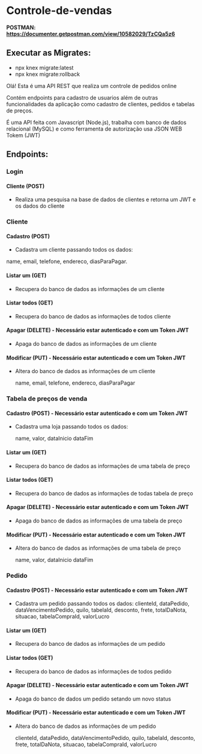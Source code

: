 # Controle-de-vendas

**POSTMAN: https://documenter.getpostman.com/view/10582029/TzCQa5z6**

## Executar as Migrates:
- npx knex migrate:latest
- npx knex migrate:rollback

Olá! Esta é uma API REST que realiza um controle de pedidos online   

Contém endpoints para cadastro de usuarios além de outras funcionalidades da aplicação como cadastro de clientes, pedidos e tabelas de preços.

É uma API feita com Javascript (Node.js), trabalha com banco de dados relacional (MySQL) e como ferramenta de autorização usa JSON WEB Tokem (JWT) 

## Endpoints:

### Login

#### Cliente (POST)

- Realiza uma pesquisa na base de dados de clientes e retorna um JWT e os dados do cliente 

### Cliente

#### Cadastro (POST)

- Cadastra um cliente passando todos os dados:

name, email, telefone, endereco, diasParaPagar.

#### Listar um (GET)

- Recupera do banco de dados as informações de um cliente

#### Listar todos (GET)

- Recupera do banco de dados as informações de todos cliente

#### Apagar (DELETE) - Necessário estar autenticado e com um Token JWT

- Apaga do banco de dados as informações de um cliente

#### Modificar (PUT) - Necessário estar autenticado e com um Token JWT

- Altera do banco de dados as informações de um cliente

	name, email, telefone, endereco, diasParaPagar


### Tabela de preços de venda

#### Cadastro (POST) - Necessário estar autenticado e com um Token JWT

- Cadastra uma loja passando todos os dados:
	  
    name,  valor, dataInicio dataFim

#### Listar um (GET)

- Recupera do banco de dados as informações de uma tabela de preço

#### Listar todos (GET)

- Recupera do banco de dados as informações de todas tabela de preço

#### Apagar (DELETE) - Necessário estar autenticado e com um Token JWT

- Apaga do banco de dados as informações de uma tabela de preço

#### Modificar (PUT) - Necessário estar autenticado e com um Token JWT

- Altera do banco de dados as informações de uma tabela de preço

	name,  valor, dataInicio dataFim


### Pedido

#### Cadastro (POST) - Necessário estar autenticado e com um Token JWT

- Cadastra um pedido passando todos os dados:
	  clienteId,  dataPedido,  dataVencimentoPedido,  quilo,  tabelaId,  desconto,  frete,  totalDaNota,  situacao,  tabelaCompraId,  valorLucro

#### Listar um (GET)

- Recupera do banco de dados as informações de um pedido

#### Listar todos (GET)

- Recupera do banco de dados as informações de todos pedido

#### Apagar (DELETE) - Necessário estar autenticado e com um Token JWT

- Apaga do banco de dados um pedido setando um novo status

#### Modificar (PUT) - Necessário estar autenticado e com um Token JWT

- Altera do banco de dados as informações de um pedido

	clienteId,  dataPedido,  dataVencimentoPedido,  quilo,  tabelaId,  desconto,  frete,  totalDaNota,  situacao,  tabelaCompraId,  valorLucro

